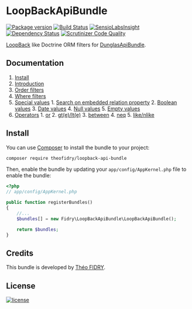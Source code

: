 # LoopBackApiBundle

[![Package version](http://img.shields.io/packagist/v/theofidry/loopback-api-bundle.svg?style=flat-square)](https://packagist.org/packages/theofidry/loopback-api-bundle)
[![Build Status](https://img.shields.io/travis/theofidry/LoopBackApiBundle.svg?&branch=master&style=flat-square)](https://travis-ci.org/theofidry/LoopBackApiBundle?branch=master)
[![SensioLabsInsight](https://img.shields.io/sensiolabs/i/e7cbcdb9-f024-43e0-b7ba-7a002949aa98.svg?style=flat-square)](https://insight.sensiolabs.com/projects/e7cbcdb9-f024-43e0-b7ba-7a002949aa98)
[![Dependency Status](https://www.versioneye.com/user/projects/55887c45306662001a0000ce/badge.svg?style=flat)](https://www.versioneye.com/user/projects/55887c45306662001a0000ce)
[![Scrutinizer Code Quality](https://img.shields.io/scrutinizer/g/theofidry/LoopBackApiBundle.svg?style=flat-square)](https://scrutinizer-ci.com/g/theofidry/LoopBackApiBundle/?branch=master)

[LoopBack](http://loopback.io/) like Doctrine ORM filters for [DunglasApiBundle](https://github.com/dunglas/DunglasApiBundle).


## Documentation

1. [Install](#install)
2. [Introduction](Resources/doc/introduction.md)
3. [Order filters](Resources/doc/order-filter.md)
4. [Where filters](Resources/doc/where-filter.md)
  1. [Special values](Resources/doc/where-filter.md#special-values)
    1. [Search on embedded relation property](Resources/doc/where-filter.md#search-on-embedded-relation-property)
    2. [Boolean values](Resources/doc/where-filter.md#boolean-values)
    3. [Date values](Resources/doc/where-filter.md#date-values)
    4. [Null values](Resources/doc/where-filter.md#null-values)
    5. [Empty values](Resources/doc/where-filter.md#empty-values)
  2. [Operators](Resources/doc/where-filter.md#operators)
    1. [or](Resources/doc/where-filter.md#or)
    2. [gt(e)/lt(e)](Resources/doc/where-filter.md#gtelte)
    3. [between](Resources/doc/where-filter.md#between)
    4. [neq](Resources/doc/where-filter.md#neq)
    5. [like/nlike](Resources/doc/where-filter.md#likenlike)


## Install

You can use [Composer](https://getcomposer.org/) to install the bundle to your project:

```bash
composer require theofidry/loopback-api-bundle
```

Then, enable the bundle by updating your `app/config/AppKernel.php` file to enable the bundle:
```php
<?php
// app/config/AppKernel.php

public function registerBundles()
{
    //...
    $bundles[] = new Fidry\LoopBackApiBundle\LoopBackApiBundle();

    return $bundles;
}
```

## Credits

This bundle is developed by [Théo FIDRY](https://github.com/theofidry).

## License

[![license](https://img.shields.io/badge/license-MIT-red.svg?style=flat-square)](LICENSE)
